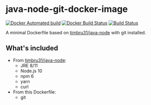 # java-node-git-docker-image

[![Docker Automated build](https://img.shields.io/docker/cloud/automated/nathanfriend/java-node-git.svg)](https://hub.docker.com/r/nathanfriend/java-node-git/)
[![Docker Build Status](https://img.shields.io/docker/cloud/build/nathanfriend/java-node-git.svg)](https://hub.docker.com/r/nathanfriend/java-node-git/builds)
[![Build Status](https://gitlab.com/nfriend/docker-java-node-git/badges/master/pipeline.svg)](https://gitlab.com/nfriend/docker-java-node-git/pipelines/latest)

A minimal Dockerfile based on [timbru31/java-node](https://www.github.com/timbru31/docker-java-node) with git installed.

## What's included

- From [timbru31/java-node](https://www.github.com/timbru31/docker-java-node):
  - JRE 8/11
  - Node.js 10
  - npm 6
  - yarn
  - curl
- From this Dockerfile:
  - git
